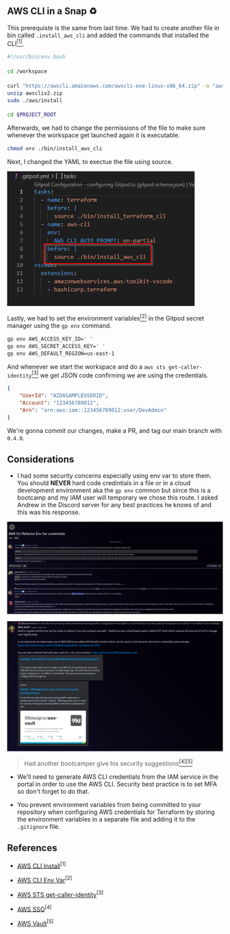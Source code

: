 ## AWS CLI in a Snap :recycle:

This prerequiste is the same from last time. We had to create another file in bin called `.install_aws_cli` and added the commands that installed the CLI[<sup>[1]</sup>](#references).

```bash
#!/usr/bin/env bash

cd /workspace

curl "https://awscli.amazonaws.com/awscli-exe-linux-x86_64.zip" -o "awscliv2.zip"
unzip awscliv2.zip
sudo ./aws/install

cd $PROJECT_ROOT
```
Afterwards, we had to change the permissions of the file to make sure whenever the workspace get launched again it is executable.

```bash
chmod u+x ./bin/install_aws_cli
```
Next, I changed the YAML to exectue the file using source.

![screenshot](assets/yaml.png)

Lastly, we had to set the environment variables[<sup>[2]</sup>](#references) in the Gitpod secret manager using the ```gp env``` command.

```bash
gp env AWS_ACCESS_KEY_ID=' '
gp env AWS_SECRET_ACCESS_KEY=' '
gp env AWS_DEFAULT_REGION=us-east-1
```

And whenever we start the workspace and do a `aws sts get-caller-identity`[<sup>[3]</sup>](#references) we get JSON code confirming we are using the credentials.

```json
{
    "UserId": "AIDASAMPLEUSERID",
    "Account": "123456789012",
    "Arn": "arn:aws:iam::123456789012:user/DevAdmin"
}
```

We're gonna commit our changes, make a PR, and tag our main branch with ```0.4.0```.

## Considerations

- I had some security concerns especially using env var to store them. You should **NEVER** hard code credintials in a file or in a cloud development environment aka the ```gp env``` common but since this is a bootcamp and my IAM user will temporary we chose this route. I asked Andrew in the Discord server for any best practices he knows of and this was his response.
  
![screenshot](assets/Discord.png)

![screenshot](assets/Discord_two.png)
> Had another bootcamper give his security suggestions[<sup>[4]</sup>](#references)[<sup>[5]</sup>](#references)

-  We'll need to generate AWS CLI credentials from the IAM service in the portal in order to use the AWS CLI. Security best practice is to set MFA so don't forget to do that.

- You prevent environment variables from being committed to your repository when configuring AWS credentials for Terraform by storing the environment variables in a separate file and adding it to the `.gitignore` file.


## References
- [AWS CLI Install](https://docs.aws.amazon.com/cli/latest/userguide/getting-started-install.html)<sup>[1]</sup>

- [AWS CLI Env Var](https://docs.aws.amazon.com/cli/latest/userguide/cli-configure-envvars.html)<sup>[2]</sup>

- [AWS STS get-caller-identity](https://docs.aws.amazon.com/cli/latest/reference/sts/get-caller-identity.html)<sup>[3]</sup>

- [AWS SSO](https://docs.aws.amazon.com/cli/latest/userguide/cli-configure-sso.html)<sup>[4]</sup>

- [AWS Vault](https://github.com/99designs/aws-vault)<sup>[5]</sup>
